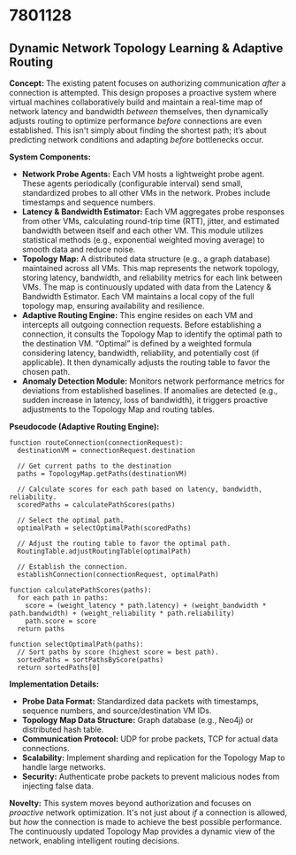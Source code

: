 # 7801128

## Dynamic Network Topology Learning & Adaptive Routing

**Concept:** The existing patent focuses on authorizing communication *after* a connection is attempted. This design proposes a proactive system where virtual machines collaboratively build and maintain a real-time map of network latency and bandwidth *between* themselves, then dynamically adjusts routing to optimize performance *before* connections are even established. This isn't simply about finding the shortest path; it’s about predicting network conditions and adapting *before* bottlenecks occur.

**System Components:**

*   **Network Probe Agents:** Each VM hosts a lightweight probe agent. These agents periodically (configurable interval) send small, standardized probes to all other VMs in the network. Probes include timestamps and sequence numbers.
*   **Latency & Bandwidth Estimator:** Each VM aggregates probe responses from other VMs, calculating round-trip time (RTT), jitter, and estimated bandwidth between itself and each other VM. This module utilizes statistical methods (e.g., exponential weighted moving average) to smooth data and reduce noise.
*   **Topology Map:** A distributed data structure (e.g., a graph database) maintained across all VMs. This map represents the network topology, storing latency, bandwidth, and reliability metrics for each link between VMs. The map is continuously updated with data from the Latency & Bandwidth Estimator. Each VM maintains a local copy of the full topology map, ensuring availability and resilience.
*   **Adaptive Routing Engine:** This engine resides on each VM and intercepts all outgoing connection requests. Before establishing a connection, it consults the Topology Map to identify the optimal path to the destination VM. “Optimal” is defined by a weighted formula considering latency, bandwidth, reliability, and potentially cost (if applicable). It then dynamically adjusts the routing table to favor the chosen path.
*   **Anomaly Detection Module:** Monitors network performance metrics for deviations from established baselines. If anomalies are detected (e.g., sudden increase in latency, loss of bandwidth), it triggers proactive adjustments to the Topology Map and routing tables.

**Pseudocode (Adaptive Routing Engine):**

```
function routeConnection(connectionRequest):
  destinationVM = connectionRequest.destination
  
  // Get current paths to the destination
  paths = TopologyMap.getPaths(destinationVM)
  
  // Calculate scores for each path based on latency, bandwidth, reliability.
  scoredPaths = calculatePathScores(paths)
  
  // Select the optimal path.
  optimalPath = selectOptimalPath(scoredPaths)
  
  // Adjust the routing table to favor the optimal path.
  RoutingTable.adjustRoutingTable(optimalPath)
  
  // Establish the connection.
  establishConnection(connectionRequest, optimalPath)

function calculatePathScores(paths):
  for each path in paths:
    score = (weight_latency * path.latency) + (weight_bandwidth * path.bandwidth) + (weight_reliability * path.reliability)
    path.score = score
  return paths

function selectOptimalPath(paths):
  // Sort paths by score (highest score = best path).
  sortedPaths = sortPathsByScore(paths)
  return sortedPaths[0]
```

**Implementation Details:**

*   **Probe Data Format:** Standardized data packets with timestamps, sequence numbers, and source/destination VM IDs.
*   **Topology Map Data Structure:** Graph database (e.g., Neo4j) or distributed hash table.
*   **Communication Protocol:** UDP for probe packets, TCP for actual data connections.
*   **Scalability:** Implement sharding and replication for the Topology Map to handle large networks.
*   **Security:** Authenticate probe packets to prevent malicious nodes from injecting false data.

**Novelty:** This system moves beyond authorization and focuses on *proactive* network optimization. It's not just about *if* a connection is allowed, but *how* the connection is made to achieve the best possible performance.  The continuously updated Topology Map provides a dynamic view of the network, enabling intelligent routing decisions.